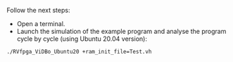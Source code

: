 Follow the next steps:

+ Open a terminal.
+ Launch the simulation of the example program and analyse the program cycle by cycle (using Ubuntu 20.04 version):
```
./RVfpga_ViDBo_Ubuntu20 +ram_init_file=Test.vh
```
